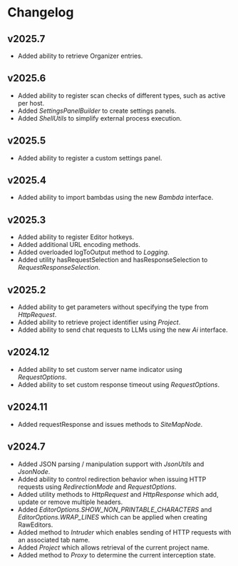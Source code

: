 # Changelog

## v2025.7
- Added ability to retrieve Organizer entries.

## v2025.6
- Added ability to register scan checks of different types, such as active per host.
- Added *SettingsPanelBuilder* to create settings panels.
- Added *ShellUtils* to simplify external process execution.

## v2025.5
- Added ability to register a custom settings panel.

## v2025.4
- Added ability to import bambdas using the new *Bambda* interface.

## v2025.3
- Added ability to register Editor hotkeys.
- Added additional URL encoding methods.
- Added overloaded logToOutput method to *Logging*.
- Added utility hasRequestSelection and hasResponseSelection to *RequestResponseSelection*.

## v2025.2
- Added ability to get parameters without specifying the type from *HttpRequest*.
- Added ability to retrieve project identifier using *Project*.
- Added ability to send chat requests to LLMs using the new *Ai* interface.

## v2024.12
- Added ability to set custom server name indicator using *RequestOptions*. 
- Added ability to set custom response timeout using *RequestOptions*. 

## v2024.11
- Added requestResponse and issues methods to *SiteMapNode*.

## v2024.7
- Added JSON parsing / manipulation support with *JsonUtils* and *JsonNode*.
- Added ability to control redirection behavior when issuing HTTP requests using *RedirectionMode* and *RequestOptions*.
- Added utility methods to *HttpRequest* and *HttpResponse* which add, update or remove multiple headers.
- Added *EditorOptions.SHOW_NON_PRINTABLE_CHARACTERS* and *EditorOptions.WRAP_LINES* which can be applied when creating RawEditors.
- Added method to *Intruder* which enables sending of HTTP requests with an associated tab name.
- Added *Project* which allows retrieval of the current project name.
- Added method to *Proxy* to determine the current interception state.
